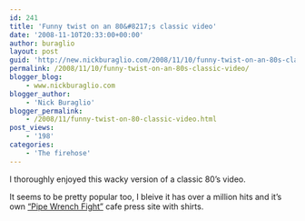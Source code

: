 ```yaml
---
id: 241
title: 'Funny twist on an 80&#8217;s classic video'
date: '2008-11-10T20:33:00+00:00'
author: buraglio
layout: post
guid: 'http://new.nickburaglio.com/2008/11/10/funny-twist-on-an-80s-classic-video/'
permalink: /2008/11/10/funny-twist-on-an-80s-classic-video/
blogger_blog:
    - www.nickburaglio.com
blogger_author:
    - 'Nick Buraglio'
blogger_permalink:
    - /2008/11/funny-twist-on-80-classic-video.html
post_views:
    - '198'
categories:
    - 'The firehose'
---
```


I thoroughly enjoyed this wacky version of a classic 80’s video.

It seems to be pretty popular too, I bleive it has over a million hits and it’s own [“Pipe Wrench Fight”](http://www.cafepress.com/dustball) cafe press site with shirts.